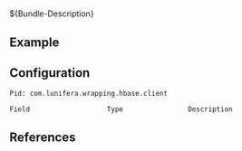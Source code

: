 # 

${Bundle-Description}

## Example

## Configuration

	Pid: com.lunifera.wrapping.hbase.client
	
	Field					Type				Description
		
	
## References

